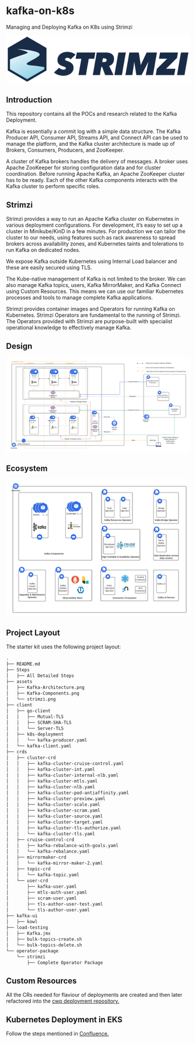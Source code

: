# kafka-on-k8s
Managing and Deploying Kafka on K8s using Strimzi

[![Strimzi](./assets/strimzi.png)](https://strimzi.io/)

## Introduction

This repository contains all the POCs and research related to the Kafka Deployment.

Kafka is essentially a commit log with a simple data structure. The Kafka Producer API, Consumer API, Streams API, and Connect API can be used to manage the platform, and the Kafka cluster architecture is made up of Brokers, Consumers, Producers, and ZooKeeper.

A cluster of Kafka brokers handles the delivery of messages. A broker uses Apache ZooKeeper for storing configuration data and for cluster coordination. Before running Apache Kafka, an Apache ZooKeeper cluster has to be ready. Each of the other Kafka components interacts with the Kafka cluster to perform specific roles.

## Strimzi

Strimzi provides a way to run an Apache Kafka cluster on Kubernetes in various deployment configurations. For development, it’s easy to set up a cluster in Minikube/KinD in a few minutes. For production we can tailor the cluster to our needs, using features such as rack awareness to spread brokers across availability zones, and Kubernetes taints and tolerations to run Kafka on dedicated nodes.

We expose Kafka outside Kubernetes using Internal Load balancer and these are easily secured using TLS.

The Kube-native management of Kafka is not limited to the broker. We can also manage Kafka topics, users, Kafka MirrorMaker, and Kafka Connect using Custom Resources. This means we can use our familiar Kubernetes processes and tools to manage complete Kafka applications.

Strimzi provides container images and Operators for running Kafka on Kubernetes. Strimzi Operators are fundamental to the running of Strimzi. The Operators provided with Strimzi are purpose-built with specialist operational knowledge to effectively manage Kafka.

## Design
![Architecture ><](./assets/Kafka-Architecture.png)

## Ecosystem
![Ecosystem ><](./assets/Kafka-Components.png)

## Project Layout

The starter kit uses the following project layout:

```
.
├── README.md
├── Steps
│   ├── All Detailed Steps
├── assets
│   ├── Kafka-Architecture.png
│   ├── Kafka-Components.png
│   └── strimzi.png
├── client
│   ├── go-client
│   │   ├── Mutual-TLS
│   │   ├── SCRAM-SHA-TLS
│   │   └── Server-TLS
│   ├── k8s-deployment
│   │   └── kafka-producer.yaml
│   └── kafka-client.yaml
├── crds
│   ├── cluster-crd
│   │   ├── kafka-cluster-cruise-control.yaml
│   │   ├── kafka-cluster-int.yaml
│   │   ├── kafka-cluster-internal-nlb.yaml
│   │   ├── kafka-cluster-mtls.yaml
│   │   ├── kafka-cluster-nlb.yaml
│   │   ├── kafka-cluster-pod-antiaffinity.yaml
│   │   ├── kafka-cluster-preview.yaml
│   │   ├── kafka-cluster-scale.yaml
│   │   ├── kafka-cluster-scram.yaml
│   │   ├── kafka-cluster-source.yaml
│   │   ├── kafka-cluster-target.yaml
│   │   ├── kafka-cluster-tls-authorize.yaml
│   │   └── kafka-cluster-tls.yaml
│   ├── cruise-control-crd
│   │   ├── kafka-rebalance-with-goals.yaml
│   │   └── kafka-rebalance.yaml
│   ├── mirrormaker-crd
│   │   └── kafka-mirror-maker-2.yaml
│   ├── topic-crd
│   │   └── kafka-topic.yaml
│   └── user-crd
│       ├── kafka-user.yaml
│       ├── mtls-auth-user.yaml
│       ├── scram-user.yaml
│       ├── tls-author-user-test.yaml
│       └── tls-author-user.yaml
├── kafka-ui
│   ├── kowl
├── load-testing
│   ├── Kafka.jmx
│   ├── bulk-topics-create.sh
│   └── bulk-topics-delete.sh
└── operator-package
    └── strimzi
        ├── Complete Operator Package
```

## Custom Resources

All the CRs needed for flaviour of deployments are created and then later refactored into the <a href="https://github.com/ZscalerCWP/cwp-deployment">cwp deployment repository.</a>
    

## Kubernetes Deployment in EKS

Follow the steps mentioned in <a href="https://confluence.corp.zscaler.com/display/CWP/Provisioning+Apache+Kafka+on+EKS">Confluence.</a>
